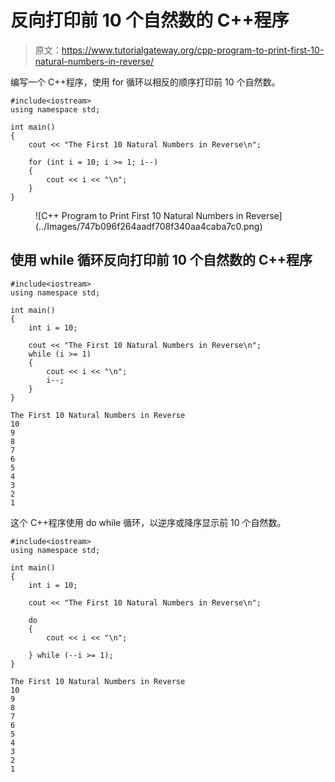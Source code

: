 # 反向打印前 10 个自然数的 C++程序

> 原文：<https://www.tutorialgateway.org/cpp-program-to-print-first-10-natural-numbers-in-reverse/>

编写一个 C++程序，使用 for 循环以相反的顺序打印前 10 个自然数。

```
#include<iostream>
using namespace std;

int main()
{
	cout << "The First 10 Natural Numbers in Reverse\n";

	for (int i = 10; i >= 1; i--)
	{
		cout << i << "\n";
	}
}
```

<figure class="wp-block-image size-large">![C++ Program to Print First 10 Natural Numbers in Reverse](../Images/747b096f264aadf708f340aa4caba7c0.png)</figure>

## 使用 while 循环反向打印前 10 个自然数的 C++程序

```
#include<iostream>
using namespace std;

int main()
{
	int i = 10;

	cout << "The First 10 Natural Numbers in Reverse\n";
	while (i >= 1)
	{
		cout << i << "\n";
		i--;
	}
}
```

```
The First 10 Natural Numbers in Reverse
10
9
8
7
6
5
4
3
2
1
```

这个 C++程序使用 do while 循环，以逆序或降序显示前 10 个自然数。

```
#include<iostream>
using namespace std;

int main()
{
	int i = 10;

	cout << "The First 10 Natural Numbers in Reverse\n";

	do
	{
		cout << i << "\n";

	} while (--i >= 1);
}
```

```
The First 10 Natural Numbers in Reverse
10
9
8
7
6
5
4
3
2
1
```